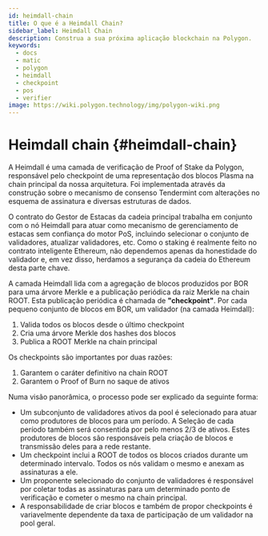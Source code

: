 ```yaml
---
id: heimdall-chain
title: O que é a Heimdall Chain?
sidebar_label: Heimdall Chain
description: Construa a sua próxima aplicação blockchain na Polygon.
keywords:
  - docs
  - matic
  - polygon
  - heimdall
  - checkpoint
  - pos
  - verifier
image: https://wiki.polygon.technology/img/polygon-wiki.png
---
```


# Heimdall chain {#heimdall-chain}

A Heimdall é uma camada de verificação de Proof of Stake da Polygon, responsável pelo checkpoint de uma representação dos blocos Plasma na chain principal da nossa arquitetura. Foi implementada através da construção sobre o mecanismo de consenso Tendermint com alterações no esquema de assinatura e diversas estruturas de dados.

O contrato do Gestor de Estacas da cadeia principal trabalha em conjunto com o nó Heimdall para atuar como mecanismo de gerenciamento de estacas sem confiança do motor PoS, incluindo selecionar o conjunto de validadores, atualizar validadores, etc. Como o staking é realmente feito no contrato inteligente Ethereum, não dependemos apenas da honestidade do validador e, em vez disso, herdamos a segurança da cadeia do Ethereum desta parte chave.

A camada Heimdall lida com a agregação de blocos produzidos por BOR para uma árvore Merkle e a publicação periódica da raiz Merkle na chain ROOT. Esta publicação periódica é chamada de **"checkpoint"**. Por cada pequeno conjunto de blocos em BOR, um validador (na camada Heimdall):

1. Valida todos os blocos desde o último checkpoint
2. Cria uma árvore Merkle dos hashes dos blocos
3. Publica a ROOT Merkle na chain principal

Os checkpoints são importantes por duas razões:

1. Garantem o caráter definitivo na chain ROOT
2. Garantem o Proof of Burn no saque de ativos

Numa visão panorâmica, o processo pode ser explicado da seguinte forma:

- Um subconjunto de validadores ativos da pool é selecionado para atuar como produtores de blocos para um período. A Seleção de cada período também será consentida por pelo menos 2/3 de ativos. Estes produtores de blocos são responsáveis pela criação de blocos e transmissão deles para a rede restante.
- Um checkpoint inclui a ROOT de todos os blocos criados durante um determinado intervalo. Todos os nós validam o mesmo e anexam as assinaturas a ele.
- Um proponente selecionado do conjunto de validadores é responsável por coletar todas as assinaturas para um determinado ponto de verificação e cometer o mesmo na chain principal.
- A responsabilidade de criar blocos e também de propor checkpoints é variavelmente dependente da taxa de participação de um validador na pool geral.